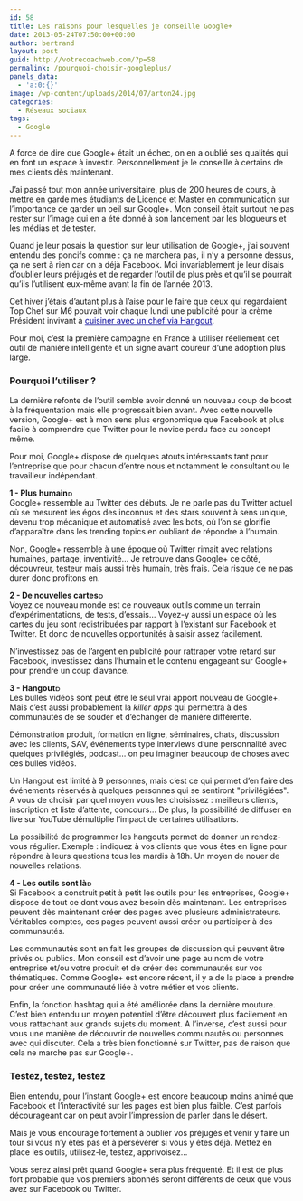 ```yaml
---
id: 58
title: Les raisons pour lesquelles je conseille Google+
date: 2013-05-24T07:50:00+00:00
author: bertrand
layout: post
guid: http://votrecoachweb.com/?p=58
permalink: /pourquoi-choisir-googleplus/
panels_data:
  - 'a:0:{}'
image: /wp-content/uploads/2014/07/arton24.jpg
categories:
  - Réseaux sociaux
tags:
  - Google
---
```

A force de dire que Google+ était un échec, on en a oublié ses qualités qui en font un espace à investir. Personnellement je le conseille à certains de mes clients dès maintenant.<!--more-->

J’ai passé tout mon année universitaire, plus de 200 heures de cours, à mettre en garde mes étudiants de Licence et Master en communication sur l’importance de garder un oeil sur Google+. Mon conseil était surtout ne pas rester sur l’image qui en a été donné à son lancement par les blogueurs et les médias et de tester.

Quand je leur posais la question sur leur utilisation de Google+, j’ai souvent entendu des poncifs comme : ça ne marchera pas, il n’y a personne dessus, ça ne sert à rien car on a déjà Facebook. Moi invariablement je leur disais d’oublier leurs préjugés et de regarder l’outil de plus près et qu’il se pourrait qu’ils l’utilisent eux-même avant la fin de l’année 2013.

Cet hiver j’étais d’autant plus à l’aise pour le faire que ceux qui regardaient Top Chef sur M6 pouvait voir chaque lundi une publicité pour la crème Président invivant à <a class="spip_out" style="font-style: inherit; color: #000099;" href="http://www.presidentcreme.fr/nos-recettes/les-recettes-live" rel="external">cuisiner avec un chef via Hangout</a>.

Pour moi, c’est la première campagne en France à utiliser réellement cet outil de manière intelligente et un signe avant coureur d’une adoption plus large.
<h3 class="spip">Pourquoi l’utiliser ?</h3>
La dernière refonte de l’outil semble avoir donné un nouveau coup de boost à la fréquentation mais elle progressait bien avant. Avec cette nouvelle version, Google+ est à mon sens plus ergonomique que Facebook et plus facile à comprendre que Twitter pour le novice perdu face au concept même.

Pour moi, Google+ dispose de quelques atouts intéressants tant pour l’entreprise que pour chacun d’entre nous et notamment le consultant ou le travailleur indépendant.

<span style="font-weight: bold; font-style: inherit;">1 - Plus humain</span><img class="br-manuel" style="font-style: inherit;" title="Retour ligne manuel" src="http://votrecoachweb.com/local/cache-vignettes/L10xH10/br-manuel-10-418b3.png" alt="Retour ligne manuel" width="10" height="10" /><br class="manualbr" />Google+ ressemble au Twitter des débuts. Je ne parle pas du Twitter actuel où se mesurent les égos des inconnus et des stars souvent à sens unique, devenu trop mécanique et automatisé avec les bots, où l’on se glorifie d’apparaître dans les trending topics en oubliant de répondre à l’humain.

Non, Google+ ressemble à une époque où Twitter rimait avec relations humaines, partage, inventivité… Je retrouve dans Google+ ce côté, découvreur, testeur mais aussi très humain, très frais. Cela risque de ne pas durer donc profitons en.

<span style="font-weight: bold; font-style: inherit;">2 - De nouvelles cartes</span><img class="br-manuel" style="font-style: inherit;" title="Retour ligne manuel" src="http://votrecoachweb.com/local/cache-vignettes/L10xH10/br-manuel-10-418b3.png" alt="Retour ligne manuel" width="10" height="10" /><br class="manualbr" />Voyez ce nouveau monde est ce nouveaux outils comme un terrain d’expérimentations, de tests, d’essais… Voyez-y aussi un espace où les cartes du jeu sont redistribuées par rapport à l’existant sur Facebook et Twitter. Et donc de nouvelles opportunités à saisir assez facilement.

N’investissez pas de l’argent en publicité pour rattraper votre retard sur Facebook, investissez dans l’humain et le contenu engageant sur Google+ pour prendre un coup d’avance.

<span style="font-weight: bold; font-style: inherit;">3 - Hangout</span><img class="br-manuel" style="font-style: inherit;" title="Retour ligne manuel" src="http://votrecoachweb.com/local/cache-vignettes/L10xH10/br-manuel-10-418b3.png" alt="Retour ligne manuel" width="10" height="10" /><br class="manualbr" />Les bulles vidéos sont peut être le seul vrai apport nouveau de Google+. Mais c’est aussi probablement la <i>killer apps</i> qui permettra à des communautés de se souder et d’échanger de manière différente.

Démonstration produit, formation en ligne, séminaires, chats, discussion avec les clients, SAV, événements type interviews d’une personnalité avec quelques privilégiés, podcast… on peu imaginer beaucoup de choses avec ces bulles vidéos.

Un Hangout est limité à 9 personnes, mais c’est ce qui permet d’en faire des événements réservés à quelques personnes qui se sentiront "privilégiées". A vous de choisir par quel moyen vous les choisissez : meilleurs clients, inscription et liste d’attente, concours… De plus, la possibilité de diffuser en live sur YouTube démultiplie l’impact de certaines utilisations.

La possibilité de programmer les hangouts permet de donner un rendez-vous régulier. Exemple : indiquez à vos clients que vous êtes en ligne pour répondre à leurs questions tous les mardis à 18h. Un moyen de nouer de nouvelles relations.

<span style="font-weight: bold; font-style: inherit;">4 - Les outils sont là</span><img class="br-manuel" style="font-style: inherit;" title="Retour ligne manuel" src="http://votrecoachweb.com/local/cache-vignettes/L10xH10/br-manuel-10-418b3.png" alt="Retour ligne manuel" width="10" height="10" /><br class="manualbr" />Si Facebook a construit petit à petit les outils pour les entreprises, Google+ dispose de tout ce dont vous avez besoin dès maintenant. Les entreprises peuvent dès maintenant créer des pages avec plusieurs administrateurs. Véritables comptes, ces pages peuvent aussi créer ou participer à des communautés.

Les communautés sont en fait les groupes de discussion qui peuvent être privés ou publics. Mon conseil est d’avoir une page au nom de votre entreprise et/ou votre produit et de créer des communautés sur vos thématiques. Comme Google+ est encore récent, il y a de la place à prendre pour créer une communauté liée à votre métier et vos clients.

Enfin, la fonction hashtag qui a été améliorée dans la dernière mouture. C’est bien entendu un moyen potentiel d’être découvert plus facilement en vous rattachant aux grands sujets du moment. A l’inverse, c’est aussi pour vous une manière de découvrir de nouvelles communautés ou personnes avec qui discuter. Cela a très bien fonctionné sur Twitter, pas de raison que cela ne marche pas sur Google+.
<h3 class="spip">Testez, testez, testez</h3>
Bien entendu, pour l’instant Google+ est encore beaucoup moins animé que Facebook et l’interactivité sur les pages est bien plus faible. C’est parfois décourageant car on peut avoir l’impression de parler dans le désert.

Mais je vous encourage fortement à oublier vos préjugés et venir y faire un tour si vous n’y êtes pas et à persévérer si vous y êtes déjà. Mettez en place les outils, utilisez-le, testez, apprivoisez…

Vous serez ainsi prêt quand Google+ sera plus fréquenté. Et il est de plus fort probable que vos premiers abonnés seront différents de ceux que vous avez sur Facebook ou Twitter.